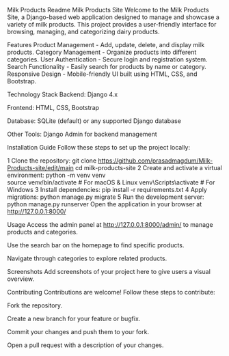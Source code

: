 Milk Products Readme
Milk Products Site
Welcome to the Milk Products Site, a Django-based web application designed to manage and showcase a variety of milk products. This project provides a user-friendly interface for browsing, managing, and categorizing dairy products.

 Features
 Product Management - Add, update, delete, and display milk products.
 Category Management - Organize products into different categories.
 User Authentication - Secure login and registration system.
 Search Functionality - Easily search for products by name or category.
 Responsive Design - Mobile-friendly UI built using HTML, CSS, and Bootstrap.

 Technology Stack
Backend: Django 4.x

Frontend: HTML, CSS, Bootstrap

Database: SQLite (default) or any supported Django database

Other Tools: Django Admin for backend management

Installation Guide
Follow these steps to set up the project locally:

1️ Clone the repository:
git clone https://github.com/prasadmagdum/Milk-Products-site/edit/main
cd milk-products-site
2️ Create and activate a virtual environment:
python -m venv venv  
source venv/bin/activate  # For macOS & Linux
venv\Scripts\activate    # For Windows
3️ Install dependencies:
pip install -r requirements.txt
4️ Apply migrations:
python manage.py migrate
5️ Run the development server:
python manage.py runserver
Open the application in your browser at http://127.0.0.1:8000/

Usage
Access the admin panel at http://127.0.0.1:8000/admin/ to manage products and categories.

Use the search bar on the homepage to find specific products.

Navigate through categories to explore related products.

Screenshots
Add screenshots of your project here to give users a visual overview.

Contributing
Contributions are welcome! Follow these steps to contribute:

Fork the repository.

Create a new branch for your feature or bugfix.

Commit your changes and push them to your fork.

Open a pull request with a description of your changes.


